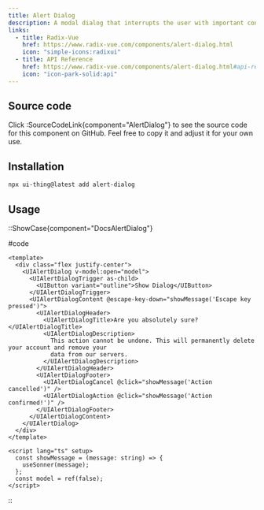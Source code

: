 ```yaml
---
title: Alert Dialog
description: A modal dialog that interrupts the user with important content and expects a response.
links:
  - title: Radix-Vue
    href: https://www.radix-vue.com/components/alert-dialog.html
    icon: "simple-icons:radixui"
  - title: API Reference
    href: https://www.radix-vue.com/components/alert-dialog.html#api-reference
    icon: "icon-park-solid:api"
---
```


## Source code

Click :SourceCodeLink{component="AlertDialog"} to see the source code for this component on GitHub. Feel free to copy it and adjust it for your own use.

## Installation

```bash
npx ui-thing@latest add alert-dialog
```

## Usage

::ShowCase{component="DocsAlertDialog"}

#code

```vue [DocsAlertDialog.vue]
<template>
  <div class="flex justify-center">
    <UIAlertDialog v-model:open="model">
      <UIAlertDialogTrigger as-child>
        <UIButton variant="outline">Show Dialog</UIButton>
      </UIAlertDialogTrigger>
      <UIAlertDialogContent @escape-key-down="showMessage('Escape key pressed')">
        <UIAlertDialogHeader>
          <UIAlertDialogTitle>Are you absolutely sure?</UIAlertDialogTitle>
          <UIAlertDialogDescription>
            This action cannot be undone. This will permanently delete your account and remove your
            data from our servers.
          </UIAlertDialogDescription>
        </UIAlertDialogHeader>
        <UIAlertDialogFooter>
          <UIAlertDialogCancel @click="showMessage('Action cancelled')" />
          <UIAlertDialogAction @click="showMessage('Action confirmed!')" />
        </UIAlertDialogFooter>
      </UIAlertDialogContent>
    </UIAlertDialog>
  </div>
</template>

<script lang="ts" setup>
  const showMessage = (message: string) => {
    useSonner(message);
  };
  const model = ref(false);
</script>
```

::
